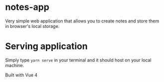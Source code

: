 # notes-app
Very simple web application that allows you to create notes and store them in browser's local storage.
# Serving application
Simply type ` yarn serve ` in your terminal and it should host on your local machine.

Built with Vue 4
